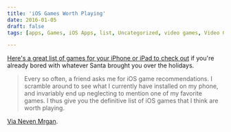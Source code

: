 ```yaml
---
title: 'iOS Games Worth Playing'
date: 2016-01-05
draft: false
tags: [apps, Games, iOS Apps, list, Uncategorized, video games, Video Gaming]

---
```


[Here's a great list of games for your iPhone or iPad to check out](http://lazerwalker.com/ios-games-list/) if you're already bored with whatever Santa brought you over the holidays.

> Every so often, a friend asks me for iOS game recommendations. I scramble around to see what I currently have installed on my phone, and invariably end up neglecting to mention one of my favorite games. I thus give you the definitive list of iOS games that I think are worth playing.

[Via Neven Mrgan](https://twitter.com/mrgan/status/684516908943540224).